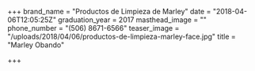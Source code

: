 +++
brand_name = "Productos de Limpieza de Marley"
date = "2018-04-06T12:05:25Z"
graduation_year = 2017
masthead_image = ""
phone_number = "(506) 8671-6566"
teaser_image = "/uploads/2018/04/06/productos-de-limpieza-marley-face.jpg"
title = "Marley Obando"

+++
